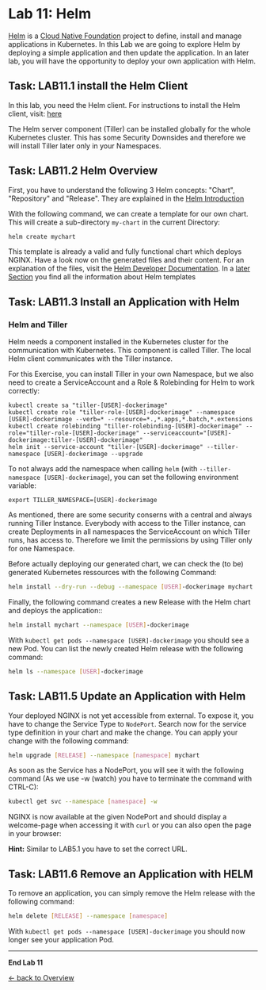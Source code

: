 # Lab 11: Helm

[Helm](https://github.com/helm/helm) is a [Cloud Native Foundation](https://www.cncf.io/) project to define, install and manage applications in Kubernetes.
In this Lab we are going to explore Helm by deploying a simple application and then update the application.
In an later lab, you will have the opportunity to deploy your own application with Helm.

## Task: LAB11.1 install the Helm Client

In this lab, you need the Helm client. For instructions to install the Helm client, visit:
[here](https://docs.helm.sh/using_helm/#installing-the-helm-client)

The Helm server component (Tiller) can be installed globally for the whole Kubernetes cluster. This has some Security Downsides and therefore we will install Tiller later only in your Namespaces.

## Task: LAB11.2 Helm Overview

First, you have to understand the following 3 Helm concepts: "Chart", "Repository" and "Release".
They are explained in the [Helm Introduction](https://docs.helm.sh/using_helm/#three-big-concepts)

With the following command, we can create a template for our own chart. This will create a sub-directory `my-chart` in the current Directory:

```sh
helm create mychart
```

This template is already a valid and fully functional chart which deploys NGINX.
Have a look now on the generated files and their content.
For an explanation of the files, visit the [Helm Developer Documentation](https://docs.helm.sh/developing_charts/#the-chart-file-structure).
In a [later Section](https://docs.helm.sh/developing_charts/#templates-and-values) you find all the information about Helm templates


## Task: LAB11.3 Install an Application with Helm

### Helm and Tiller

Helm needs a component installed in the Kubernetes cluster for the communication with Kubernetes. This component is called Tiller. The local Helm client communicates with the Tiller instance. 

For this Exercise, you can install Tiller in your own Namespace, but we also need to create a ServiceAccount and a Role & Rolebinding for Helm to work correctly:

```
kubectl create sa "tiller-[USER]-dockerimage"
kubectl create role "tiller-role-[USER]-dockerimage" --namespace [USER]-dockerimage --verb=* --resource=*.,*.apps,*.batch,*.extensions
kubectl create rolebinding "tiller-rolebinding-[USER]-dockerimage" --role="tiller-role-[USER]-dockerimage" --serviceaccount="[USER]-dockerimage:tiller-[USER]-dockerimage"
helm init --service-account "tiller-[USER]-dockerimage" --tiller-namespace [USER]-dockerimage --upgrade
```

To not always add the namespace when calling `helm` (with `--tiller-namespace [USER]-dockerimage`), you can set the following environment variable:

```
export TILLER_NAMESPACE=[USER]-dockerimage
```

As mentioned, there are some security conserns with a central and always running Tiller Instance. Everybody with access to the Tiller instance, can create Deployments in all namespaces the ServiceAccount on which Tiller runs, has access to. Therefore we limit the permissions by using Tiller only for one Namespace.


Before actually deploying our generated chart, we can check the (to be) generated Kubernetes ressources with the following Command:

```sh
helm install --dry-run --debug --namespace [USER]-dockerimage mychart
```

Finally, the following command creates a new Release with the Helm chart and deploys the application::
```sh
helm install mychart --namespace [USER]-dockerimage
```

With `kubectl get pods --namespace [USER]-dockerimage` you should see a new Pod. You can list the newly created Helm release with the following command:

```sh
helm ls --namespace [USER]-dockerimage
```

## Task: LAB11.5 Update an Application with Helm

Your deployed NGINX is not yet accessible from external. To expose it, you have to change the Service Type to `NodePort`.
Search now for the service type definition in your chart and make the change.
You can apply your change with the following command:


```sh
helm upgrade [RELEASE] --namespace [namespace] mychart
```

As soon as the Service has a NodePort, you will see it with the following command (As we use -w (watch) you have to terminate the command with CTRL-C):


```sh
kubectl get svc --namespace [namespace] -w
```


NGINX is now available at the given NodePort and should display a welcome-page when accessing it with `curl` or you can also open the page in your browser:

**Hint:** Similar to LAB5.1 you have to set the correct URL.

## Task: LAB11.6 Remove an Application with HELM

To remove an application, you can simply remove the Helm release with the following command:


```sh
helm delete [RELEASE] --namespace [namespace]
```

With `kubectl get pods --namespace [USER]-dockerimage` you should now longer see your application Pod.

---

**End Lab 11**

[← back to Overview](../README.md)
